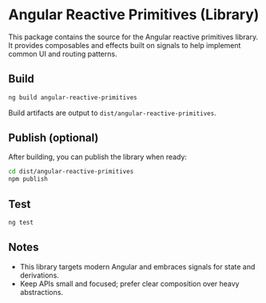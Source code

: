 # Angular Reactive Primitives (Library)

This package contains the source for the Angular reactive primitives library. It provides composables and effects built on signals to help implement common UI and routing patterns.

## Build

```bash
ng build angular-reactive-primitives
```

Build artifacts are output to `dist/angular-reactive-primitives`.

## Publish (optional)

After building, you can publish the library when ready:

```bash
cd dist/angular-reactive-primitives
npm publish
```

## Test

```bash
ng test
```

## Notes

- This library targets modern Angular and embraces signals for state and derivations.
- Keep APIs small and focused; prefer clear composition over heavy abstractions.
